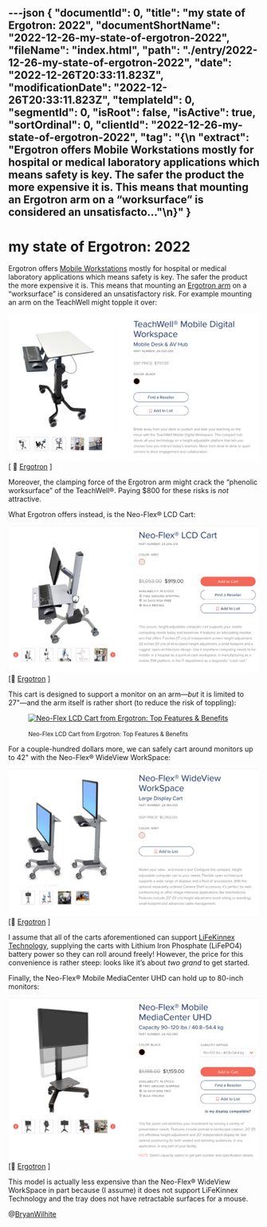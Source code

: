 ---json
{
  "documentId": 0,
  "title": "my state of Ergotron: 2022",
  "documentShortName": "2022-12-26-my-state-of-ergotron-2022",
  "fileName": "index.html",
  "path": "./entry/2022-12-26-my-state-of-ergotron-2022",
  "date": "2022-12-26T20:33:11.823Z",
  "modificationDate": "2022-12-26T20:33:11.823Z",
  "templateId": 0,
  "segmentId": 0,
  "isRoot": false,
  "isActive": true,
  "sortOrdinal": 0,
  "clientId": "2022-12-26-my-state-of-ergotron-2022",
  "tag": "{\n  \"extract\": \"Ergotron offers Mobile Workstations mostly for hospital or medical laboratory applications which means safety is key. The safer the product the more expensive it is. This means that mounting an Ergotron arm on a “worksurface” is considered an unsatisfacto…\"\n}"
}
---

# my state of Ergotron: 2022

Ergotron offers [Mobile Workstations](https://www.ergotron.com/en-us/products/workstations/mobile-workstations) mostly for hospital or medical laboratory applications which means safety is key. The safer the product the more expensive it is. This means that mounting an [Ergotron arm](https://www.ergotron.com/en-us/products/mounts/desk-mounts) on a “worksurface” is considered an unsatisfactory risk. For example mounting an arm on the TeachWell might topple it over:

![TeachWell Mobile Digital Workspace](../../image/day-path-2022-12-26-12-34-52.png)
\[ 🔗 [Ergotron](https://www.ergotron.com/en-us/products/product-details/24-220#?color=black) \]

Moreover, the clamping force of the Ergotron arm might crack the “phenolic worksurface” of the TeachWell®. Paying $800 for these risks is *not* attractive.

What Ergotron offers instead, is the Neo-Flex® LCD Cart:

![Neo-Flex® LCD Cart](../../image/day-path-2022-12-26-12-36-23.png)
\[🔗 [Ergotron](https://www.ergotron.com/en-us/products/product-details/24-206#?color=grey) \]

This cart is designed to support a monitor on an arm—*but* it is limited to 27"—and the arm itself is rather short (to reduce the risk of toppling):

<figure>
    <a href="https://www.youtube.com/watch?v=VDsiEWdOpF8">
        <img alt="Neo-Flex LCD Cart from Ergotron: Top Features & Benefits" src="https://img.youtube.com/vi/VDsiEWdOpF8/maxresdefault.jpg" width="480" />
    </a>
    <p><small>Neo-Flex LCD Cart from Ergotron: Top Features & Benefits</small></p>
</figure>

For a couple-hundred dollars more, we can safely cart around monitors up to 42" with the Neo-Flex® WideView WorkSpace:

![Neo-Flex® WideView WorkSpace](../../image/day-path-2022-12-26-12-38-33.png)
\[🔗 [Ergotron](https://www.ergotron.com/en-us/products/product-details/24-189#?color=grey) \]

I assume that all of the carts aforementioned can support [LiFeKinnex Technology](https://www.ergotron.com/en-us/company/patented-technology/lifekinnex-technology), supplying the carts with Lithium Iron Phosphate (LiFePO4) battery power so they can roll around freely! However, the price for this convenience is rather steep: looks like it’s about *two grand* to get started.

Finally, the Neo-Flex® Mobile MediaCenter UHD can hold up to 80-inch monitors:

![Neo-Flex® Mobile MediaCenter UHD](../../image/day-path-2022-12-26-12-39-18.png)
\[🔗 [Ergotron](https://www.ergotron.com/en-us/products/product-details/24-192#?color=black&capacity%20option=90%E2%80%93120%20lbs%20%2F%2040.8%E2%80%9354.4%20kg) \]

This model is actually less expensive than the Neo-Flex® WideView WorkSpace in part because (I assume) it does not support LiFeKinnex Technology and the tray does not have retractable surfaces for a mouse.  

@[BryanWilhite](https://twitter.com/BryanWilhite)
